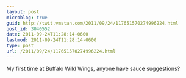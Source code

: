 ```yaml
---
layout: post
microblog: true
guid: http://twit.vmstan.com/2011/09/24/117651570274996224.html
post_id: 3040552
date: 2011-09-24T11:28:14-0600
lastmod: 2011-09-24T11:28:14-0600
type: post
url: /2011/09/24/117651570274996224.html
---
```

My first time at Buffalo Wild Wings, anyone have sauce suggestions?
